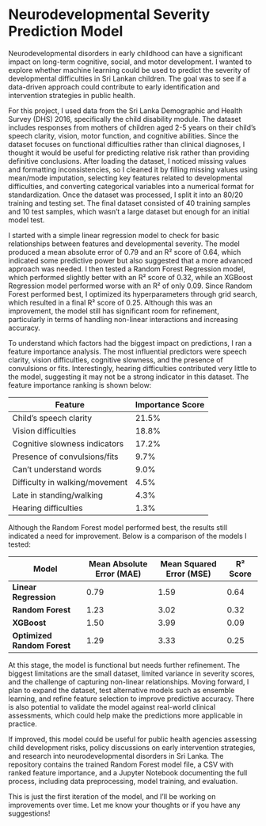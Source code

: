 # Neurodevelopmental Severity Prediction Model  

Neurodevelopmental disorders in early childhood can have a significant impact on long-term cognitive, social, and motor development. I wanted to explore whether machine learning could be used to predict the severity of developmental difficulties in Sri Lankan children. The goal was to see if a data-driven approach could contribute to early identification and intervention strategies in public health.  

For this project, I used data from the Sri Lanka Demographic and Health Survey (DHS) 2016, specifically the child disability module. The dataset includes responses from mothers of children aged 2-5 years on their child’s speech clarity, vision, motor function, and cognitive abilities. Since the dataset focuses on functional difficulties rather than clinical diagnoses, I thought it would be useful for predicting relative risk rather than providing definitive conclusions. After loading the dataset, I noticed missing values and formatting inconsistencies, so I cleaned it by filling missing values using mean/mode imputation, selecting key features related to developmental difficulties, and converting categorical variables into a numerical format for standardization. Once the dataset was processed, I split it into an 80/20 training and testing set. The final dataset consisted of 40 training samples and 10 test samples, which wasn’t a large dataset but enough for an initial model test.  

I started with a simple linear regression model to check for basic relationships between features and developmental severity. The model produced a mean absolute error of 0.79 and an R² score of 0.64, which indicated some predictive power but also suggested that a more advanced approach was needed. I then tested a Random Forest Regression model, which performed slightly better with an R² score of 0.32, while an XGBoost Regression model performed worse with an R² of only 0.09. Since Random Forest performed best, I optimized its hyperparameters through grid search, which resulted in a final R² score of 0.25. Although this was an improvement, the model still has significant room for refinement, particularly in terms of handling non-linear interactions and increasing accuracy.  

To understand which factors had the biggest impact on predictions, I ran a feature importance analysis. The most influential predictors were speech clarity, vision difficulties, cognitive slowness, and the presence of convulsions or fits. Interestingly, hearing difficulties contributed very little to the model, suggesting it may not be a strong indicator in this dataset. The feature importance ranking is shown below:  

| Feature                         | Importance Score |
|---------------------------------|----------------|
| Child’s speech clarity          | 21.5%          |
| Vision difficulties             | 18.8%          |
| Cognitive slowness indicators   | 17.2%          |
| Presence of convulsions/fits    | 9.7%           |
| Can’t understand words          | 9.0%           |
| Difficulty in walking/movement  | 4.5%           |
| Late in standing/walking        | 4.3%           |
| Hearing difficulties            | 1.3%           |

Although the Random Forest model performed best, the results still indicated a need for improvement. Below is a comparison of the models I tested:  

| Model                     | Mean Absolute Error (MAE) | Mean Squared Error (MSE) | R² Score |
|---------------------------|--------------------------|--------------------------|----------|
| **Linear Regression**      | 0.79                     | 1.59                     | 0.64     |
| **Random Forest**         | 1.23                     | 3.02                     | 0.32     |
| **XGBoost**               | 1.50                     | 3.99                     | 0.09     |
| **Optimized Random Forest** | 1.29                     | 3.33                     | 0.25     |

At this stage, the model is functional but needs further refinement. The biggest limitations are the small dataset, limited variance in severity scores, and the challenge of capturing non-linear relationships. Moving forward, I plan to expand the dataset, test alternative models such as ensemble learning, and refine feature selection to improve predictive accuracy. There is also potential to validate the model against real-world clinical assessments, which could help make the predictions more applicable in practice.  

If improved, this model could be useful for public health agencies assessing child development risks, policy discussions on early intervention strategies, and research into neurodevelopmental disorders in Sri Lanka. The repository contains the trained Random Forest model file, a CSV with ranked feature importance, and a Jupyter Notebook documenting the full process, including data preprocessing, model training, and evaluation.  

This is just the first iteration of the model, and I’ll be working on improvements over time. Let me know your thoughts or if you have any suggestions!

